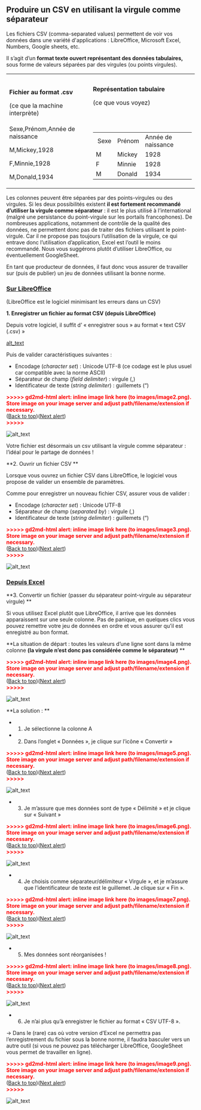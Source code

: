 ## **Produire un CSV en utilisant la virgule comme séparateur**

Les fichiers CSV (comma-separated values) permettent de voir vos données dans une variété d'applications : LibreOffice, Microsoft Excel, Numbers, Google sheets, etc.

Il s’agit d’un **format texte ouvert représentant des données tabulaires,** sous forme de valeurs séparées par des virgules (ou points virgules). 

<table>
  <tr>
   <td> 
<p>
<strong>Fichier au format .csv </strong>
<p>
(ce que la machine interprète) 
   </td>
   <td><strong>Représentation tabulaire </strong>
<p>
(ce que vous voyez) 
   </td>
  </tr>
  <tr>
   <td>Sexe,Prénom,Année de naissance
<p>
M,Mickey,1928
<p>
F,Minnie,1928
<p>
M,Donald,1934
   </td>
   <td>

<table>
  <tr>
   <td> Sexe
   </td>
   <td>Prénom
   </td>
   <td>Année de naissance
   </td>
  </tr>
  <tr>
   <td>M
   </td>
   <td>Mickey
   </td>
   <td>1928
   </td>
  </tr>
  <tr>
   <td>F
   </td>
   <td>Minnie
   </td>
   <td>1928
   </td>
  </tr>
  <tr>
   <td>M
   </td>
   <td>Donald
   </td>
   <td>1934
   </td>
  </tr>
</table>

   </td>
  </tr>
</table>


Les colonnes peuvent être séparées par des points-virgules ou des virgules. Si les deux possibilités existent **il est fortement recommandé d’utiliser la virgule comme séparateur** : il est le plus utilisé à l’international (malgré une persistance du point-virgule sur les portails francophones). De nombreuses applications, notamment de contrôle de la qualité des données, ne permettent donc pas de traiter des fichiers utilisant le point-virgule. Car il ne propose pas toujours l’utilisation de la virgule, ce qui entrave donc l’utilisation d’application, Excel est l’outil le moins recommandé. Nous vous suggérons plutôt d’utiliser LibreOffice, ou éventuellement GoogleSheet.

En tant que producteur de données, il faut donc vous assurer de travailler sur (puis de publier) un jeu de données utilisant la bonne norme. 

### **<span style="text-decoration:underline;">Sur LibreOffice</span>**

(LibreOffice est le logiciel minimisant les erreurs dans un CSV) 

**1. Enregistrer un fichier au format CSV  (depuis LibreOffice)**

Depuis votre logiciel, il suffit d’ « enregistrer sous » au format « text CSV (.csv) » 

[alt_text](https://ibb.co/cv2hVTc)


Puis de valider caractéristiques suivantes : 

* Encodage (_character set_) : Unicode UTF-8 (ce codage est le plus usuel car compatible avec la norme ASCII) 
* Séparateur de champ (_field delimiter_) : virgule (,)
* Identificateur de texte (_string delimiter_) : guillemets (“)


<p id="gdcalert2" ><span style="color: red; font-weight: bold">>>>>>  gd2md-html alert: inline image link here (to images/image2.png). Store image on your image server and adjust path/filename/extension if necessary. </span><br>(<a href="#">Back to top</a>)(<a href="#gdcalert3">Next alert</a>)<br><span style="color: red; font-weight: bold">>>>>> </span></p>


![alt_text](images/image2.png "image_tooltip")


Votre fichier est désormais un csv utilisant la virgule comme séparateur : l’idéal pour le partage de données ! 

**2. Ouvrir un fichier CSV **

Lorsque vous ouvrez un fichier CSV dans LibreOffice, le logiciel vous propose de valider un ensemble de paramètres. 

Comme pour enregistrer un nouveau fichier CSV, assurer vous de valider : 

* Encodage (_character set_) : Unicode UTF-8
* Séparateur de champ (_separated by_) : virgule (,)
* Identificateur de texte (_string delimiter_) : guillemets (“)

<p id="gdcalert3" ><span style="color: red; font-weight: bold">>>>>>  gd2md-html alert: inline image link here (to images/image3.png). Store image on your image server and adjust path/filename/extension if necessary. </span><br>(<a href="#">Back to top</a>)(<a href="#gdcalert4">Next alert</a>)<br><span style="color: red; font-weight: bold">>>>>> </span></p>


![alt_text](images/image3.png "image_tooltip")


### **<span style="text-decoration:underline;">Depuis Excel</span>**

**3. Convertir un fichier (passer du séparateur point-virgule au séparateur virgule) **

Si vous utilisez Excel plutôt que LibreOffice, il arrive que les données apparaissent sur une seule colonne. Pas de panique, en quelques clics vous pouvez remettre votre jeu de données en ordre et vous assurer qu’il est enregistré au bon format.   

**La situation de départ : toutes les valeurs d’une ligne sont dans la même colonne **(la virgule n’est donc pas considérée comme le séparateur)**     **


<p id="gdcalert4" ><span style="color: red; font-weight: bold">>>>>>  gd2md-html alert: inline image link here (to images/image4.png). Store image on your image server and adjust path/filename/extension if necessary. </span><br>(<a href="#">Back to top</a>)(<a href="#gdcalert5">Next alert</a>)<br><span style="color: red; font-weight: bold">>>>>> </span></p>

![alt_text](images/image4.png "image_tooltip")


**La solution : **

* 1. Je sélectionne la colonne A 
* 2. Dans l’onglet « Données », je clique sur l’icône « Convertir » 

<p id="gdcalert5" ><span style="color: red; font-weight: bold">>>>>>  gd2md-html alert: inline image link here (to images/image5.png). Store image on your image server and adjust path/filename/extension if necessary. </span><br>(<a href="#">Back to top</a>)(<a href="#gdcalert6">Next alert</a>)<br><span style="color: red; font-weight: bold">>>>>> </span></p>


![alt_text](images/image5.png "image_tooltip")

* 3. Je m’assure que mes données sont de type « Délimité » et je clique sur « Suivant » 

<p id="gdcalert6" ><span style="color: red; font-weight: bold">>>>>>  gd2md-html alert: inline image link here (to images/image6.png). Store image on your image server and adjust path/filename/extension if necessary. </span><br>(<a href="#">Back to top</a>)(<a href="#gdcalert7">Next alert</a>)<br><span style="color: red; font-weight: bold">>>>>> </span></p>


![alt_text](images/image6.png "image_tooltip")

* 4. Je choisis comme séparateur/délimiteur « Virgule », et je m’assure que l’identificateur de texte est le guillemet. Je clique sur « Fin ». 

<p id="gdcalert7" ><span style="color: red; font-weight: bold">>>>>>  gd2md-html alert: inline image link here (to images/image7.png). Store image on your image server and adjust path/filename/extension if necessary. </span><br>(<a href="#">Back to top</a>)(<a href="#gdcalert8">Next alert</a>)<br><span style="color: red; font-weight: bold">>>>>> </span></p>


![alt_text](images/image7.png "image_tooltip")

* 5. Mes données sont réorganisées ! 

<p id="gdcalert8" ><span style="color: red; font-weight: bold">>>>>>  gd2md-html alert: inline image link here (to images/image8.png). Store image on your image server and adjust path/filename/extension if necessary. </span><br>(<a href="#">Back to top</a>)(<a href="#gdcalert9">Next alert</a>)<br><span style="color: red; font-weight: bold">>>>>> </span></p>


![alt_text](images/image8.png "image_tooltip")


* 6. Je n’ai plus qu’à enregistrer le fichier au format « CSV UTF-8 ». 

→ Dans le (rare) cas où votre version d’Excel ne permettra pas l’enregistrement du fichier sous la bonne norme, il faudra basculer vers un autre outil (si vous ne pouvez pas télécharger LibreOffice, GoogleSheet vous permet de travailler en ligne). 

<p id="gdcalert9" ><span style="color: red; font-weight: bold">>>>>>  gd2md-html alert: inline image link here (to images/image9.png). Store image on your image server and adjust path/filename/extension if necessary. </span><br>(<a href="#">Back to top</a>)(<a href="#gdcalert10">Next alert</a>)<br><span style="color: red; font-weight: bold">>>>>> </span></p>


![alt_text](images/image9.png "image_tooltip")

